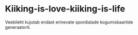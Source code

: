 # Kiiking-is-love-kiiking-is-life
Veebileht kujutab endast erinevate spordialade kogumiskaartide generaatorit.
